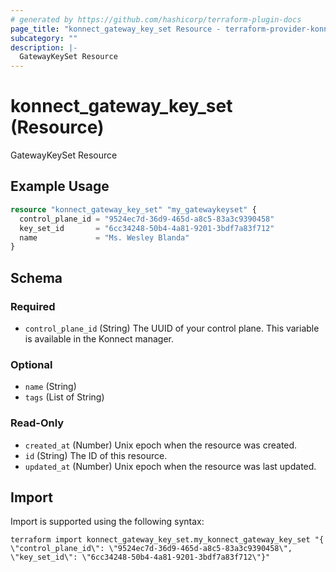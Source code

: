 ```yaml
---
# generated by https://github.com/hashicorp/terraform-plugin-docs
page_title: "konnect_gateway_key_set Resource - terraform-provider-konnect"
subcategory: ""
description: |-
  GatewayKeySet Resource
---
```


# konnect_gateway_key_set (Resource)

GatewayKeySet Resource

## Example Usage

```terraform
resource "konnect_gateway_key_set" "my_gatewaykeyset" {
  control_plane_id = "9524ec7d-36d9-465d-a8c5-83a3c9390458"
  key_set_id       = "6cc34248-50b4-4a81-9201-3bdf7a83f712"
  name             = "Ms. Wesley Blanda"
}
```

<!-- schema generated by tfplugindocs -->
## Schema

### Required

- `control_plane_id` (String) The UUID of your control plane. This variable is available in the Konnect manager.

### Optional

- `name` (String)
- `tags` (List of String)

### Read-Only

- `created_at` (Number) Unix epoch when the resource was created.
- `id` (String) The ID of this resource.
- `updated_at` (Number) Unix epoch when the resource was last updated.

## Import

Import is supported using the following syntax:

```shell
terraform import konnect_gateway_key_set.my_konnect_gateway_key_set "{ \"control_plane_id\": \"9524ec7d-36d9-465d-a8c5-83a3c9390458\",  \"key_set_id\": \"6cc34248-50b4-4a81-9201-3bdf7a83f712\"}"
```
